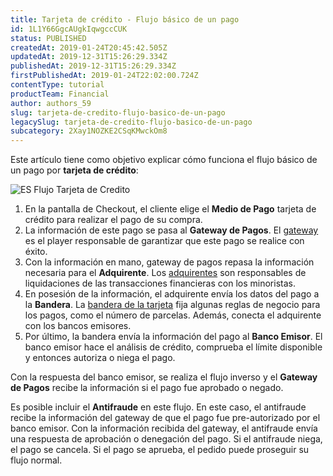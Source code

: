 ```yaml
---
title: Tarjeta de crédito - Flujo básico de un pago
id: 1L1Y66GgcAUgkIqwgccCUK
status: PUBLISHED
createdAt: 2019-01-24T20:45:42.505Z
updatedAt: 2019-12-31T15:26:29.334Z
publishedAt: 2019-12-31T15:26:29.334Z
firstPublishedAt: 2019-01-24T22:02:00.724Z
contentType: tutorial
productTeam: Financial
author: authors_59
slug: tarjeta-de-credito-flujo-basico-de-un-pago
legacySlug: tarjeta-de-credito-flujo-basico-de-un-pago
subcategory: 2Xay1NOZKE2CSqKMwckOm8
---
```


Este artículo tiene como objetivo explicar cómo funciona el flujo básico de un pago por __tarjeta de crédito__:

![ES Flujo Tarjeta de Credito](https://images.ctfassets.net/alneenqid6w5/JziB4sI4XzTW0lpAwt1xL/dcd6a342402fc2f003fe76b6f1d38c8e/ES_Flujo_Tarjeta.svg)

1. En la pantalla de Checkout, el cliente elige el __Medio de Pago__ tarjeta de crédito para realizar el pago de su compra.
2. La información de este pago se pasa al __Gateway de Pagos__. El [gateway](/es/tutorial/que-es-un-gateway-de-pagos) es el player responsable de garantizar que este pago se realice con éxito.
3. Con la información en mano, gateway de pagos repasa la información necesaria para el __Adquirente__. Los [adquirentes](/es/tutorial/cual-es-la-diferencia-entre-adquirente-bandera-gateway-y-sub-adquirente-en-brasil#adquirente) son responsables de liquidaciones de las transacciones financieras con los minoristas.
4. En posesión de la información, el adquirente envía los datos del pago a la __Bandera__. La [bandera de la tarjeta](/es/tutorial/cual-es-la-diferencia-entre-adquirente-bandera-gateway-y-sub-adquirente-en-brasil#bandera-de-tarjeta) fija algunas reglas de negocio para los pagos, como el número de parcelas. Además, conecta el adquirente con los bancos emisores.
5. Por último, la bandera envía la información del pago al __Banco Emisor__. El banco emisor hace el análisis de crédito, comprueba el límite disponible y entonces autoriza o niega el pago.

Con la respuesta del banco emisor, se realiza el flujo inverso y el __Gateway de Pagos__ recibe la información si el pago fue aprobado o negado.

<div class="alert alert-info">
Es posible incluir el <strong>Antifraude</strong> en este flujo. En este caso, el antifraude recibe la información del gateway de que el pago fue pre-autorizado por el banco emisor. Con la información recibida del gateway, el antifraude envía una respuesta de aprobación o denegación del pago. Si el antifraude niega, el pago se cancela. Si el pago se aprueba, el pedido puede proseguir su flujo normal.
</div>
